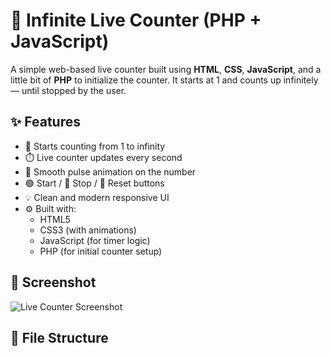 # 🔢 Infinite Live Counter (PHP + JavaScript)

A simple web-based live counter built using **HTML**, **CSS**, **JavaScript**, and a little bit of **PHP** to initialize the counter. It starts at 1 and counts up infinitely — until stopped by the user.

## ✨ Features

- 🚀 Starts counting from 1 to infinity
- ⏱️ Live counter updates every second
- 🎨 Smooth pulse animation on the number
- 🟢 Start / 🔴 Stop / 🔁 Reset buttons
- 💡 Clean and modern responsive UI
- ⚙️ Built with:
  - HTML5
  - CSS3 (with animations)
  - JavaScript (for timer logic)
  - PHP (for initial counter setup)

## 📸 Screenshot

![Live Counter Screenshot](screenshot.png) <!-- You can replace this with your actual screenshot file -->

## 📂 File Structure

